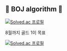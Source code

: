 ## 💪 BOJ algorithm 💪
[![Solved.ac
프로필](http://mazassumnida.wtf/api/mini/generate_badge?boj=wown252)](https://github.com/ellynhan/algorithm)

8월까지 골드 1이 목표

[![Solved.ac
프로필](http://mazassumnida.wtf/api/v2/generate_badge?boj=wown252)](https://solved.ac/wown252)

<!--
**ellynhan/ellynhan** is a ✨ _special_ ✨ repository because its `README.md` (this file) appears on your GitHub profile.

Here are some ideas to get you started:

- 🔭 I’m currently working on ...
- 🌱 I’m currently learning ...
- 👯 I’m looking to collaborate on ...
- 🤔 I’m looking for help with ...
- 💬 Ask me about ...
- 📫 How to reach me: ...
- 😄 Pronouns: ...
- ⚡ Fun fact: ...
-->
